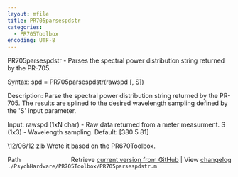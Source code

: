 ```yaml
---
layout: mfile
title: PR705parsespdstr
categories:
  - PR705Toolbox
encoding: UTF-8
---
```


PR705parsespdstr - Parses the spectral power distribution string returned by the PR-705.

Syntax:
spd = PR705parsespdstr(rawspd [, S])

Description:
Parse the spectral power distribution string returned by the PR-705. The
results are splined to the desired wavelength sampling defined by the 'S'
input parameter.

Input:
rawspd (1xN char) - Raw data returned from a meter measurment.
S (1x3) - Wavelength sampling.  Default: [380 5 81]

\12/06/12    zlb   Wrote it based on the PR670Toolbox.


<div class="code_header" style="text-align:right;">
  <span style="float:left;">Path&nbsp;&nbsp;</span> <span class="counter">Retrieve <a href=
  "https://raw.github.com/Psychtoolbox-3/Psychtoolbox-3/beta/./PsychHardware/PR705Toolbox/PR705parsespdstr.m">current version from GitHub</a> | View <a href=
  "https://github.com/Psychtoolbox-3/Psychtoolbox-3/commits/beta/./PsychHardware/PR705Toolbox/PR705parsespdstr.m">changelog</a></span>
</div>
<div class="code">
  <code>./PsychHardware/PR705Toolbox/PR705parsespdstr.m</code>
</div>
